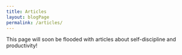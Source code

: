 ```yaml
---
title: Articles
layout: blogPage
permalink: /articles/
---
```


This page will soon be flooded with articles about self-discipline and productivity!
